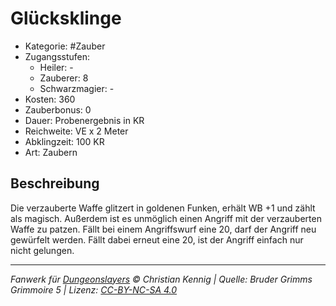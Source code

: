# Glücksklinge

- Kategorie: #Zauber
- Zugangsstufen:
  - Heiler: -
  - Zauberer: 8
  - Schwarzmagier: -
- Kosten: 360
- Zauberbonus: 0
- Dauer: Probenergebnis in KR
- Reichweite: VE x 2 Meter
- Abklingzeit: 100 KR
- Art: Zaubern

## Beschreibung

Die verzauberte Waffe glitzert in goldenen Funken, erhält WB +1 und zählt als magisch. Außerdem ist es unmöglich einen Angriff mit der verzauberten Waffe zu patzen. Fällt bei einem Angriffswurf eine 20, darf der Angriff neu gewürfelt werden. Fällt dabei erneut eine 20, ist der Angriff einfach nur nicht gelungen.

---

_Fanwerk für [Dungeonslayers](https://www.dungeonslayers.net/) © Christian Kennig | Quelle: Bruder Grimms Grimmoire 5 | Lizenz: [CC-BY-NC-SA 4.0](https://creativecommons.org/licenses/by-nc-sa/4.0/deed.de)_
